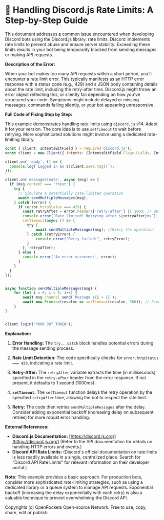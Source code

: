 # 🐞 Handling Discord.js Rate Limits: A Step-by-Step Guide


This document addresses a common issue encountered when developing Discord bots using the Discord.js library: rate limits.  Discord implements rate limits to prevent abuse and ensure server stability.  Exceeding these limits results in your bot being temporarily blocked from sending messages or making API requests.

**Description of the Error:**

When your bot makes too many API requests within a short period, you'll encounter a rate limit error.  This typically manifests as an HTTP error response with a status code (e.g., 429) and a JSON body containing details about the rate limit, including the retry-after time.  Discord.js might throw an error object reflecting this, or silently fail depending on how you've structured your code. Symptoms might include delayed or missing messages, commands failing silently, or your bot appearing unresponsive.

**Full Code of Fixing Step by Step:**

This example demonstrates handling rate limits using `discord.js` v14.  Adapt it for your version.  The core idea is to use `setTimeout` to wait before retrying.  More sophisticated solutions might involve using a dedicated rate-limiting library.

```javascript
const { Client, IntentsBitField } = require('discord.js');
const client = new Client({ intents: [IntentsBitField.Flags.Guilds, IntentsBitField.Flags.GuildMessages] });

client.on('ready', () => {
  console.log(`Logged in as ${client.user.tag}!`);
});

client.on('messageCreate', async (msg) => {
  if (msg.content === '!test') {
    try {
      // Simulate a potentially rate-limited operation
      await sendMultipleMessages(msg); 
    } catch (error) {
      if (error.httpStatus === 429) {
        const retryAfter = error.headers['retry-after'] || 1000; // Default to 1 second if not specified
        console.error(`Rate limited! Retrying after ${retryAfter}ms`);
        setTimeout(async () => {
          try {
              await sendMultipleMessages(msg); //Retry the operation
          } catch (retryError) {
              console.error("Retry failed:", retryError);
          }
        }, retryAfter);
      } else {
        console.error('An error occurred:', error);
      }
    }
  }
});


async function sendMultipleMessages(msg) {
    for (let i = 0; i < 5; i++) {
        await msg.channel.send(`Message ${i + 1}`);
        await new Promise(resolve => setTimeout(resolve, 500)); // Simulate some work
    }
}


client.login('YOUR_BOT_TOKEN'); 
```

**Explanation:**

1. **Error Handling:** The `try...catch` block handles potential errors during the message sending process.

2. **Rate Limit Detection:**  The code specifically checks for `error.httpStatus === 429`, indicating a rate limit.

3. **Retry-After:** The `retryAfter` variable extracts the time (in milliseconds) specified in the `retry-after` header from the error response. If not present, it defaults to 1 second (1000ms).

4. **`setTimeout`:**  The `setTimeout` function delays the retry operation by the specified `retryAfter` time, allowing the bot to respect the rate limit.

5. **Retry:** The code then retries `sendMultipleMessages` after the delay.  Consider adding exponential backoff (increasing delay on subsequent retries) for more robust error handling.


**External References:**

* **Discord.js Documentation:** [https://discord.js.org/](https://discord.js.org/)  (Refer to the API documentation for details on handling HTTP errors and events.)
* **Discord API Rate Limits:**  (Discord's official documentation on rate limits is less readily available in a single, centralized place. Search for "Discord API Rate Limits" for relevant information on their developer portal.)


**Note:**  This example provides a basic approach. For production bots, consider more sophisticated rate-limiting strategies, such as using a dedicated library or a queue system to manage API requests.  Exponential backoff (increasing the delay exponentially with each retry) is also a valuable technique to prevent overwhelming the Discord API.

Copyrights (c) OpenRockets Open-source Network. Free to use, copy, share, edit or publish.

